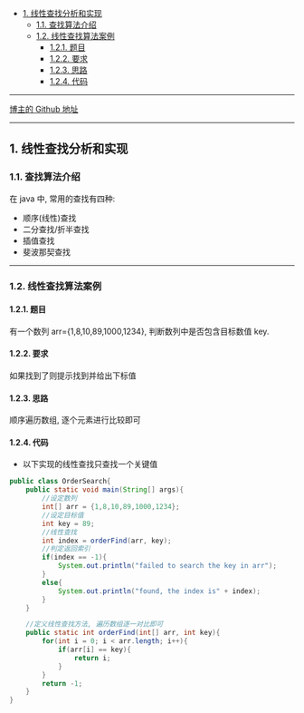 <!-- TOC -->

- [1. 线性查找分析和实现](#1-线性查找分析和实现)
  - [1.1. 查找算法介绍](#11-查找算法介绍)
  - [1.2. 线性查找算法案例](#12-线性查找算法案例)
    - [1.2.1. 题目](#121-题目)
    - [1.2.2. 要求](#122-要求)
    - [1.2.3. 思路](#123-思路)
    - [1.2.4. 代码](#124-代码)

<!-- /TOC -->

****
[博主的 Github 地址](https://github.com/leon9dragon)
****

## 1. 线性查找分析和实现

### 1.1. 查找算法介绍
在 java 中, 常用的查找有四种:  
- 顺序(线性)查找
- 二分查找/折半查找
- 插值查找
- 斐波那契查找

****

### 1.2. 线性查找算法案例

#### 1.2.1. 题目
有一个数列 arr={1,8,10,89,1000,1234}, 判断数列中是否包含目标数值 key.

#### 1.2.2. 要求
如果找到了则提示找到并给出下标值

#### 1.2.3. 思路
顺序遍历数组, 逐个元素进行比较即可

#### 1.2.4. 代码
- 以下实现的线性查找只查找一个关键值

```java
public class OrderSearch{
    public static void main(String[] args){
        //设定数列
        int[] arr = {1,8,10,89,1000,1234};
        //设定目标值
        int key = 89;
        //线性查找
        int index = orderFind(arr, key);
        //判定返回索引
        if(index == -1){
            System.out.println("failed to search the key in arr");
        }
        else{
            System.out.println("found, the index is" + index);
        }
    }

    //定义线性查找方法, 遍历数组逐一对比即可
    public static int orderFind(int[] arr, int key){
        for(int i = 0; i < arr.length; i++){
            if(arr[i] == key){
                return i;
            }
        }
        return -1;
    }
}
```